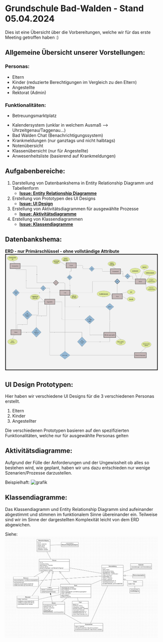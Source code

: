 # Grundschule Bad-Walden - Stand 05.04.2024

Dies ist eine Übersicht über die Vorbereitungen, welche wir für das erste Meeting getroffen haben :)

## Allgemeine Übersicht unserer Vorstellungen:
### Personas:

+ Eltern
+ Kinder (reduzierte Berechtigungen im Vergleich zu den Eltern)
+ Angestellte
+ Rektorat (Admin)

### Funktionalitäten:

*  Betreuungsmarktplatz
+ Kalendersystem (unklar in welchem Ausmaß --> Uhrzeitgenau/Taggenau...)
+ Bad Walden Chat (Benachrichtigungssystem)
+ Krankmeldungen (nur ganztags und nicht halbtags)
+ Notenübersicht 
+ Klassenübersicht (nur für Angestellte)
+ Anwesenheitsliste (basierend auf Krankmeldungen)

## Aufgabenbereiche:

1. Darstellung von Datenbankshema in Entity Relationship Diagramm und Tabellenform
   + **[Issue: Entity Relationship Diagramme](https://github.com/TimeLegend35/ATDIT2_Group_2/issues/2)**
3. Erstellung von Prototypen des UI Designs
   + **[Issue: UI Design](https://github.com/TimeLegend35/ATDIT2_Group_2/issues/10)**
5. Erstellung von Aktivitätsdiagrammen für ausgewählte Prozesse
   + **[Issue: Aktivitätsdiagramme](https://github.com/TimeLegend35/ATDIT2_Group_2/issues/4)**
7. Erstellung von Klassendiagrammen
   + **[Issue: Klassendiagramme](https://github.com/TimeLegend35/ATDIT2_Group_2/issues/1)**
  
## Datenbankshema:

**ERD - nur Primärschlüssel - ohne vollständige Attribute**
![grafik](https://raw.githubusercontent.com/TimeLegend35/ATDIT2_Group_2/master/ERD%20-%2003.04.jpg)

## UI Design Prototypen:

Hier haben wir verschiedene UI Designs für die 3 verschiedenen Personas erstellt.
1. Eltern
2. Kinder
3. Angestellter

Die verschiedenen Prototypen basieren auf den spezifizierten Funktionalitäten, welche nur für ausgewählte Personas gelten

## Aktivitätsdiagramme:

Aufgrund der Fülle der Anforderungen und der Ungewissheit ob alles so bestehen wird, wie geplant, haben wir uns dazu entschieden nur wenige Szenarien/Prozesse darzustellen. 

Beispielhaft: ![grafik](https://raw.githubusercontent.com/TimeLegend35/ATDIT2_Group_2/980348a672eea0636491a68eab5deb2d398c44e5/Aktivit%C3%A4tsdiagramm%20-%2003.04.svg)

## Klassendiagramme:

Das Klassendiagramm und Entity Relationship Diagramm sind aufeinander abgestimmt und stimmen im funktionalem Sinne übereinander ein. Teilweise sind wir im Sinne der dargestellten Komplexität leicht von dem ERD abgewichen.

Siehe: ![grafik](https://raw.githubusercontent.com/TimeLegend35/ATDIT2_Group_2/master/Klassendiagramm%20-%2003.04.png)



